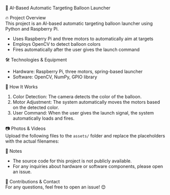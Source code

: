 🎯 AI-Based Automatic Targeting Balloon Launcher  

🔥 Project Overview  
This project is an AI-based automatic targeting balloon launcher using Python and Raspberry Pi.  

- Uses Raspberry Pi and three motors to automatically aim at targets  
- Employs OpenCV to detect balloon colors  
- Fires automatically after the user gives the launch command  

🛠 Technologies & Equipment  
- Hardware: Raspberry Pi, three motors, spring-based launcher  
- Software: OpenCV, NumPy, GPIO library  

🎯 How It Works  
1. Color Detection: The camera detects the color of the balloon.  
2. Motor Adjustment: The system automatically moves the motors based on the detected color.  
3. User Command: When the user gives the launch signal, the system automatically loads and fires.  

📷 Photos & Videos  
Upload the following files to the `assets/` folder and replace the placeholders with the actual filenames:  

   
📌 Notes  
- The source code for this project is not publicly available.  
- For any inquiries about hardware or software components, please open an issue.  

📌 Contributions & Contact  
For any questions, feel free to open an issue! 😊  
